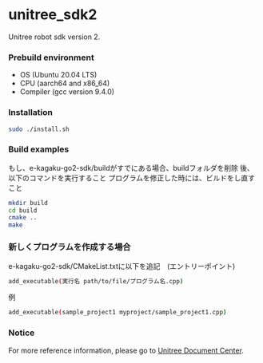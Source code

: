 # unitree_sdk2
Unitree robot sdk version 2.

### Prebuild environment
* OS  (Ubuntu 20.04 LTS)  
* CPU  (aarch64 and x86_64)   
* Compiler  (gcc version 9.4.0) 

### Installation
```bash
sudo ./install.sh

```

### Build examples
もし、e-kagaku-go2-sdk/buildがすでにある場合、buildフォルダを削除
後、以下のコマンドを実行すること
プログラムを修正した時には、ビルドをし直すこと
```bash
mkdir build
cd build
cmake ..
make
```

### 新しくプログラムを作成する場合
e-kagaku-go2-sdk/CMakeList.txtに以下を追記　(エントリーポイント)
```bash
add_executable(実行名 path/to/file/プログラム名.cpp)
```
例
```bash
add_executable(sample_project1 myproject/sample_project1.cpp)
```

### Notice
For more reference information, please go to [Unitree Document Center](https://support.unitree.com/home/zh/developer).
